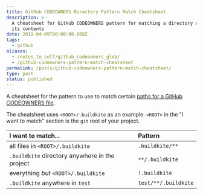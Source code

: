 ```yaml
---
title: GitHub CODEOWNERS Directory Pattern Match Cheatsheet
description: >-
  A cheatsheet for GitHub CODEOWNERS pattern for matching a directory and all of
  its contents
date: 2019-04-09T00:00:00.000Z
tags:
  - github
aliases:
  - /notes_to_self/github_codeowners_glob/
  - /github-codeowners-pattern-match-cheatsheet
permalink: /posts/github-codeowners-pattern-match-cheatsheet/
type: post
status: published
---
```




A cheatsheet for the pattern to use to match certain [paths for a GitHub CODEOWNERS file](https://help.github.com/en/articles/about-code-owners).

The cheatsheet uses `<ROOT>/.buildkite` as an example. `<ROOT>` in the "I want to match" section is the `git` root of your project.

| I want to match...                             | Pattern              |
| :--------------------------------------------- | :------------------- |
| all files in `<ROOT>/.buildkite`               | `.buildkite/**`      |
| `.buildkite` directory anywhere in the project | `**/.buildkite`      |
| everything _but_ `<ROOT>/.buildkite`           | `!.buildkite`        |
| `.buildkite` anywhere in `test`                | `test/**/.buildkite` |
